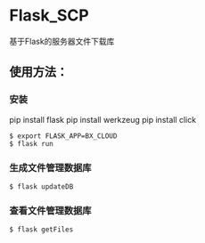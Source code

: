 # Flask_SCP

基于Flask的服务器文件下载库

## 使用方法：
### 安装
pip install flask
pip install werkzeug
pip install click


    $ export FLASK_APP=BX_CLOUD
    $ flask run

### 生成文件管理数据库

    $ flask updateDB

### 查看文件管理数据库

    $ flask getFiles